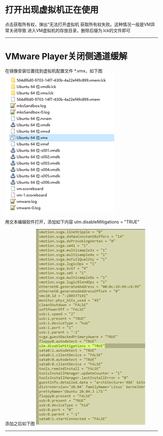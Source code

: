 
# 打开出现虚拟机正在使用
 点击获取所有权，弹出“无法打开虚拟机
 获取所有权失败。这种情况一般是VM异常关闭导致
 进入VM虚拟机的存放目录，删除后缀为.lck的文件即可
***
# VMware Player关闭侧通道缓解
在镜像安装位置找到虚拟机配置文件 *.vmx，如下图
![498292de4dd090aa304cd8ee00dbfb4c.png](../../../_resources/498292de4dd090aa304cd8ee00dbfb4c-1.png)

 用文本编辑软件打开，添加如下内容
ulm.disableMitigations = "TRUE"

添加之后如下图
![e5580ce5022b5c31575fdec7b2a8dd9c.png](../../../_resources/e5580ce5022b5c31575fdec7b2a8dd9c-1.png)

***






